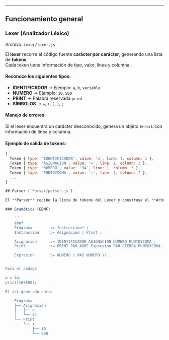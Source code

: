 
---

## Funcionamiento general

### **Lexer (Analizador Léxico)**

Archivo: `Lexer/lexer.js`

El **lexer** recorre el código fuente **carácter por carácter**, generando una lista de **tokens**.  
Cada token tiene información de tipo, valor, línea y columna.

#### Reconoce los siguientes tipos:
- **IDENTIFICADOR** → Ejemplo: `a`, `b`, `variable`
- **NUMERO** → Ejemplo: `10`, `500`
- **PRINT** → Palabra reservada `print`
- **SÍMBOLOS** → `=`, `+`, `(`, `)`, `;`

#### Manejo de errores:
Si el lexer encuentra un carácter desconocido, genera un objeto `ErrorL` con información de línea y columna.

#### Ejemplo de salida de tokens:

```js
[
  Token { type: 'IDENTIFICADOR', value: 'a', line: 1, column: 1 },
  Token { type: 'ASIGNACION', value: '=', line: 1, column: 3 },
  Token { type: 'NUMERO', value: '34', line: 1, column: 5 },
  Token { type: 'PUNTOYCOMA', value: ';', line: 1, column: 7 },
  ...
]

## Parser (`Parser/parser.js`)

El **Parser** recibe la lista de tokens del Lexer y construye el **Árbol Sintáctico Abstracto (AST)** conforme a una gramática sencilla (asignaciones y `print` con suma).

### Gramática (EBNF)

    ```
    ebnf
    Programa       ::= Instruccion* ;
    Instruccion    ::= Asignacion | Print ;

    Asignacion     ::= IDENTIFICADOR ASIGNACION NUMERO PUNTOYCOMA ;
    Print          ::= PRINT PAR_ABRE Expresion PAR_CIERRA PUNTOYCOMA ;

    Expresion      ::= NUMERO ( MAS NUMERO )? ;


Para el codigo

a = 34;
print(10+500);

El ast generado seria 

    Programa
    ├── Asignacion
    │   ├── a
    │   └── 34
    └── Print
        └── +
            ├── 10
            └── 500